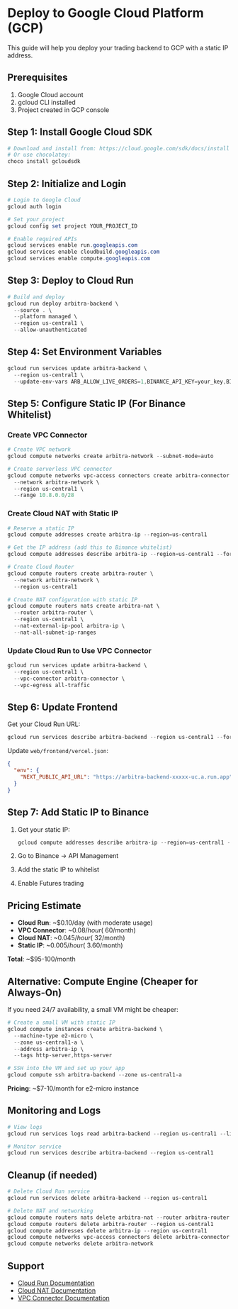 # Deploy to Google Cloud Platform (GCP)

This guide will help you deploy your trading backend to GCP with a static IP address.

## Prerequisites

1. Google Cloud account
2. gcloud CLI installed
3. Project created in GCP console

## Step 1: Install Google Cloud SDK

```powershell
# Download and install from: https://cloud.google.com/sdk/docs/install
# Or use chocolatey:
choco install gcloudsdk
```

## Step 2: Initialize and Login

```powershell
# Login to Google Cloud
gcloud auth login

# Set your project
gcloud config set project YOUR_PROJECT_ID

# Enable required APIs
gcloud services enable run.googleapis.com
gcloud services enable cloudbuild.googleapis.com
gcloud services enable compute.googleapis.com
```

## Step 3: Deploy to Cloud Run

```powershell
# Build and deploy
gcloud run deploy arbitra-backend \
  --source . \
  --platform managed \
  --region us-central1 \
  --allow-unauthenticated
```

## Step 4: Set Environment Variables

```powershell
gcloud run services update arbitra-backend \
  --region us-central1 \
  --update-env-vars ARB_ALLOW_LIVE_ORDERS=1,BINANCE_API_KEY=your_key,BINANCE_API_SECRET=your_secret
```

## Step 5: Configure Static IP (For Binance Whitelist)

### Create VPC Connector

```powershell
# Create VPC network
gcloud compute networks create arbitra-network --subnet-mode=auto

# Create serverless VPC connector
gcloud compute networks vpc-access connectors create arbitra-connector \
  --network arbitra-network \
  --region us-central1 \
  --range 10.8.0.0/28
```

### Create Cloud NAT with Static IP

```powershell
# Reserve a static IP
gcloud compute addresses create arbitra-ip --region=us-central1

# Get the IP address (add this to Binance whitelist)
gcloud compute addresses describe arbitra-ip --region=us-central1 --format="get(address)"

# Create Cloud Router
gcloud compute routers create arbitra-router \
  --network arbitra-network \
  --region us-central1

# Create NAT configuration with static IP
gcloud compute routers nats create arbitra-nat \
  --router arbitra-router \
  --region us-central1 \
  --nat-external-ip-pool arbitra-ip \
  --nat-all-subnet-ip-ranges
```

### Update Cloud Run to Use VPC Connector

```powershell
gcloud run services update arbitra-backend \
  --region us-central1 \
  --vpc-connector arbitra-connector \
  --vpc-egress all-traffic
```

## Step 6: Update Frontend

Get your Cloud Run URL:
```powershell
gcloud run services describe arbitra-backend --region us-central1 --format="get(status.url)"
```

Update `web/frontend/vercel.json`:
```json
{
  "env": {
    "NEXT_PUBLIC_API_URL": "https://arbitra-backend-xxxxx-uc.a.run.app"
  }
}
```

## Step 7: Add Static IP to Binance

1. Get your static IP:
   ```powershell
   gcloud compute addresses describe arbitra-ip --region=us-central1 --format="get(address)"
   ```

2. Go to Binance → API Management
3. Add the static IP to whitelist
4. Enable Futures trading

## Pricing Estimate

- **Cloud Run**: ~$0.10/day (with moderate usage)
- **VPC Connector**: ~$0.08/hour (~$60/month)
- **Cloud NAT**: ~$0.045/hour (~$32/month)
- **Static IP**: ~$0.005/hour (~$3.60/month)

**Total**: ~$95-100/month

## Alternative: Compute Engine (Cheaper for Always-On)

If you need 24/7 availability, a small VM might be cheaper:

```powershell
# Create a small VM with static IP
gcloud compute instances create arbitra-backend \
  --machine-type e2-micro \
  --zone us-central1-a \
  --address arbitra-ip \
  --tags http-server,https-server

# SSH into the VM and set up your app
gcloud compute ssh arbitra-backend --zone us-central1-a
```

**Pricing**: ~$7-10/month for e2-micro instance

## Monitoring and Logs

```powershell
# View logs
gcloud run services logs read arbitra-backend --region us-central1 --limit 50

# Monitor service
gcloud run services describe arbitra-backend --region us-central1
```

## Cleanup (if needed)

```powershell
# Delete Cloud Run service
gcloud run services delete arbitra-backend --region us-central1

# Delete NAT and networking
gcloud compute routers nats delete arbitra-nat --router arbitra-router --region us-central1
gcloud compute routers delete arbitra-router --region us-central1
gcloud compute addresses delete arbitra-ip --region us-central1
gcloud compute networks vpc-access connectors delete arbitra-connector --region us-central1
gcloud compute networks delete arbitra-network
```

## Support

- [Cloud Run Documentation](https://cloud.google.com/run/docs)
- [Cloud NAT Documentation](https://cloud.google.com/nat/docs)
- [VPC Connector Documentation](https://cloud.google.com/vpc/docs/configure-serverless-vpc-access)
